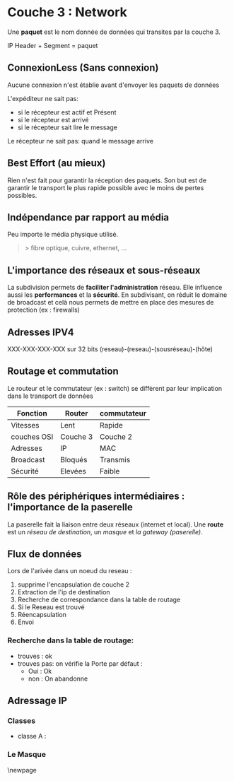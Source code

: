# Couche 3 : Network

Une **paquet** est le nom donnée de données qui transites par la couche 3.

IP Header + Segment = paquet

## ConnexionLess (Sans connexion)
Aucune connexion n'est établie avant d'envoyer les paquets de données

L'expéditeur ne sait pas:

* si le récepteur est actif et Présent
* si le récepteur est arrivé
* si le récepteur sait lire le message

Le récepteur ne sait pas: quand le message arrive

## Best Effort (au mieux)
Rien n'est fait pour garantir la réception des paquets. Son but est de garantir le transport le plus rapide possible avec le moins de pertes possibles.

## Indépendance par rapport au média
Peu importe le média physique utilisé.
> \> fibre optique, cuivre, ethernet, ...

## L'importance des réseaux et sous-réseaux

La subdivision permets de **faciliter l'administration** réseau. Elle influence aussi les **performances** et la **sécurité**. En subdivisant, on réduit le domaine de broadcast et celà nous permets de mettre en place des mesures de protection (ex : firewalls)

## Adresses IPV4
XXX-XXX-XXX-XXX sur 32 bits
(reseau)-(reseau)-(sousréseau)-(hôte)

## Routage et commutation

Le routeur et le commutateur (ex : switch) se diffèrent par leur implication dans le transport de données   

| Fonction | Router | commutateur |
|----|----|----|
| Vitesses | Lent | Rapide |
| couches OSI | Couche 3 | Couche 2 |
| Adresses | IP | MAC |
| Broadcast | Bloqués | Transmis |
| Sécurité | Elevées | Faible |

## Rôle des périphériques intermédiaires : l'importance de la paserelle

La paserelle fait la liaison entre deux réseaux (internet et local).
Une **route** est un *réseau de destination*, un *masque* et *la gateway (paserelle)*.

## Flux de données

Lors de l'arivée dans un noeud du reseau :

1. supprime l'encapsulation de couche 2
2. Extraction de l'ip de destination
3. Recherche de correspondance dans la table de routage
4. Si le Reseau est trouvé
5. Réencapsulation
6. Envoi

### Recherche dans la table de routage:

* trouves : ok
* trouves pas: on vérifie la Porte par défaut :
  * Oui : Ok
  * non : On abandonne

## Adressage IP
### Classes

* classe A : 
### Le Masque




\newpage
